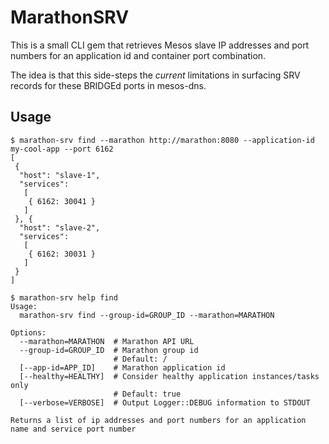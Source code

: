 # MarathonSRV

This is a small CLI gem that retrieves Mesos slave IP addresses and port numbers for an application id and container port combination.

The idea is that this side-steps the _current_ limitations in surfacing SRV records for these BRIDGEd ports in mesos-dns.

## Usage

    $ marathon-srv find --marathon http://marathon:8080 --application-id my-cool-app --port 6162
    [
     {
      "host": "slave-1",
      "services":
       [
        { 6162: 30041 }
       ]
     }, {
      "host": "slave-2",
      "services":
       [
        { 6162: 30031 }
       ]
     }
    ]

    $ marathon-srv help find
    Usage:
      marathon-srv find --group-id=GROUP_ID --marathon=MARATHON

    Options:
      --marathon=MARATHON  # Marathon API URL
      --group-id=GROUP_ID  # Marathon group id
                           # Default: /
      [--app-id=APP_ID]    # Marathon application id
      [--healthy=HEALTHY]  # Consider healthy application instances/tasks only
                           # Default: true
      [--verbose=VERBOSE]  # Output Logger::DEBUG information to STDOUT
    
    Returns a list of ip addresses and port numbers for an application name and service port number
